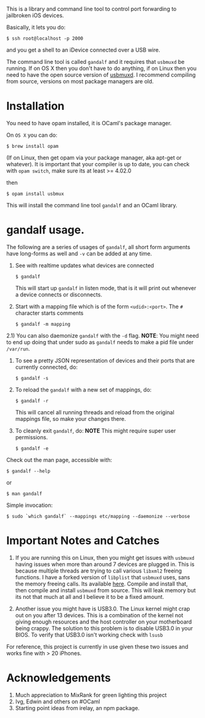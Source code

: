 This is a library and command line tool to control port forwarding to
jailbroken iOS devices.

Basically, it lets you do:

```shell
$ ssh root@localhost -p 2000
```

and you get a shell to an iDevice connected over a USB wire.

The command line tool is called `gandalf` and it requires that
`usbmuxd` be running. If on OS X then you don't have to do anything,
if on Linux then you need to have the open source version of
[usbmuxd](https://github.com/libimobiledevice/usbmuxd). I recommend compiling from source, versions on most package
managers are old.

# Installation

You need to have opam installed, it is OCaml's package manager.

On `OS X` you can do:

```shell
$ brew install opam
```

(If on Linux, then get opam via your package manager, aka apt-get or
whatever). It is important that your compiler is up to date, you can
check with `opam switch`, make sure its at least >= 4.02.0

then

```shell
$ opam install usbmux
```

This will install the command line tool `gandalf` and an OCaml
library.

# gandalf usage.

The following are a series of usages of `gandalf`, all short form
arguments have long-forms as well and `-v` can be added at any time.

1.  See with realtime updates what devices are connected 
    
    ```shell
    $ gandalf
    ```
    
    This will start up `gandalf` in listen mode, that is it will print
    out whenever a device connects or disconnects.

2.  Start with a mapping file which is of the form `<udid>:<port>`. The
    `#` character starts comments
    
    ```shell
    $ gandalf -m mapping
    ```

2.1) You can also daemonize `gandalf` with the `-d` flag. **NOTE**: You
might need to end up doing that under sudo as `gandalf` needs to
make a pid file under `/var/run`.

1.  To see a pretty JSON representation of devices and their ports that
    are currently connected, do:
    
    ```shell
    $ gandalf -s
    ```

2.  To reload the `gandalf` with a new set of mappings, do:
    
    ```shell
    $ gandalf -r
    ```
    
    This will cancel all running threads and reload from the original
    mappings file, so make your changes there.

3.  To cleanly exit `gandalf`, do:
    **NOTE** This might require super user permissions.
    
    ```shell
    $ gandalf -e
    ```

Check out the man page, accessible with:

```shell
$ gandalf --help
```

or 

```shell
$ man gandalf
```

Simple invocation:

```shell
$ sudo `which gandalf` --mappings etc/mapping --daemonize --verbose
```

# Important Notes and Catches

1.  If you are running this on Linux, then you might get issues with
    `usbmuxd` having issues when more than around 7 devices are plugged
    in. This is because multiple threads are trying to call various
    `libxml2` freeing functions. I have a forked version of `libplist`
    that `usbmuxd` uses, sans the memory freeing calls. Its available
    [here](https://github.com/onlinemediagroup/libplist). Compile and install that, then compile and install `usbmuxd`
    from source. This will leak memory but its not that much at all and
    I believe it to be a fixed amount.

2.  Another issue you might have is USB3.0. The Linux kernel might crap
    out on you after 13 devices. This is a combination of the kernel
    not giving enough resources and the host controller on your
    motherboard being crappy. The solution to this problem is to
    disable USB3.0 in your BIOS. To verify that USB3.0 isn't working
    check with `lsusb`

For reference, this project is currently in use given these two issues
and works fine with > 20 iPhones.

# Acknowledgements

1.  Much appreciation to MixRank for green lighting this project
2.  Ivg, Edwin and others on #OCaml
3.  Starting point ideas from irelay, an npm package.
